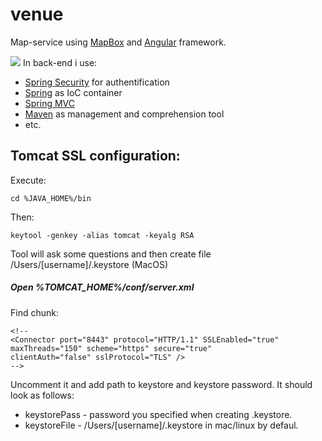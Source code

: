 # venue

Map-service using [MapBox](https://www.mapbox.com/) and [Angular](https://angularjs.org/) framework.

![](https://lh5.googleusercontent.com/_N8bjttPiEi7GLpdKeTLj-3bBol2L6VqnjJw6O6fCf_rUnrEEDryYYttuN6Pvs0U-f8cNoZdKFh9voI=w2512-h1170)
In back-end i use:

* [Spring Security](https://github.com/vladthelittleone/venue/tree/master/venue-web/src/main/webapp/WEB-INF/spring/security) for authentification
* [Spring](https://github.com/vladthelittleone/venue/tree/master/venue-web/src/main/webapp/WEB-INF/spring) as IoC container 
* [Spring MVC](https://github.com/vladthelittleone/venue/tree/master/venue-web/src/main/java/com/venue/web/controller)
* [Maven](https://github.com/vladthelittleone/venue/blob/master/venue-web/pom.xml) as management and comprehension tool
* etc.

## Tomcat SSL configuration:

Execute:

```
cd %JAVA_HOME%/bin
```

Then:

```
keytool -genkey -alias tomcat -keyalg RSA 
```
Tool will ask some questions and then create file /Users/[username]/.keystore (MacOS)

##### Open %TOMCAT_HOME%/conf/server.xml

Find chunk:

```
<!--
<Connector port="8443" protocol="HTTP/1.1" SSLEnabled="true"
maxThreads="150" scheme="https" secure="true"
clientAuth="false" sslProtocol="TLS" />
-->
```

Uncomment it and add path to keystore and keystore password. It should look as follows:

<Connector port="8443" protocol="HTTP/1.1" SSLEnabled="true"
               maxThreads="150" scheme="https" secure="true"
               clientAuth="false" sslProtocol="TLS"
               keystoreFile="keystoreFile" 
               keystorePass="keystorePass"/>
               
* keystorePass - password you specified when creating .keystore.
* keystoreFile - /Users/[username]/.keystore in mac/linux by defaul.
